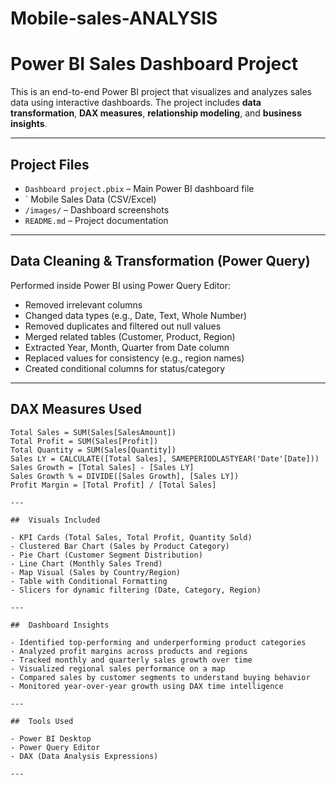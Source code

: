 # Mobile-sales-ANALYSIS

#  Power BI Sales Dashboard Project

This is an end-to-end Power BI project that visualizes and analyzes sales data using interactive dashboards. The project includes **data transformation**, **DAX measures**, **relationship modeling**, and **business insights**.


---

##  Project Files

- `Dashboard project.pbix` – Main Power BI dashboard file
- ` Mobile Sales Data (CSV/Excel)
- `/images/` – Dashboard screenshots 
- `README.md` – Project documentation

---

##  Data Cleaning & Transformation (Power Query)

Performed inside Power BI using Power Query Editor:

- Removed irrelevant columns
- Changed data types (e.g., Date, Text, Whole Number)
- Removed duplicates and filtered out null values
- Merged related tables (Customer, Product, Region)
- Extracted Year, Month, Quarter from Date column
- Replaced values for consistency (e.g., region names)
- Created conditional columns for status/category

---

##  DAX Measures Used

```DAX
Total Sales = SUM(Sales[SalesAmount])
Total Profit = SUM(Sales[Profit])
Total Quantity = SUM(Sales[Quantity])
Sales LY = CALCULATE([Total Sales], SAMEPERIODLASTYEAR('Date'[Date]))
Sales Growth = [Total Sales] - [Sales LY]
Sales Growth % = DIVIDE([Sales Growth], [Sales LY])
Profit Margin = [Total Profit] / [Total Sales]

---

##  Visuals Included

- KPI Cards (Total Sales, Total Profit, Quantity Sold)
- Clustered Bar Chart (Sales by Product Category)
- Pie Chart (Customer Segment Distribution)
- Line Chart (Monthly Sales Trend)
- Map Visual (Sales by Country/Region)
- Table with Conditional Formatting
- Slicers for dynamic filtering (Date, Category, Region)

---

##  Dashboard Insights

- Identified top-performing and underperforming product categories
- Analyzed profit margins across products and regions
- Tracked monthly and quarterly sales growth over time
- Visualized regional sales performance on a map
- Compared sales by customer segments to understand buying behavior
- Monitored year-over-year growth using DAX time intelligence

---

##  Tools Used

- Power BI Desktop
- Power Query Editor
- DAX (Data Analysis Expressions)

---


